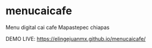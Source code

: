 # menucaicafe

Menu digital cai cafe Mapastepec chiapas

DEMO LIVE:  https://elingejuanmx.github.io/menucaicafe/
